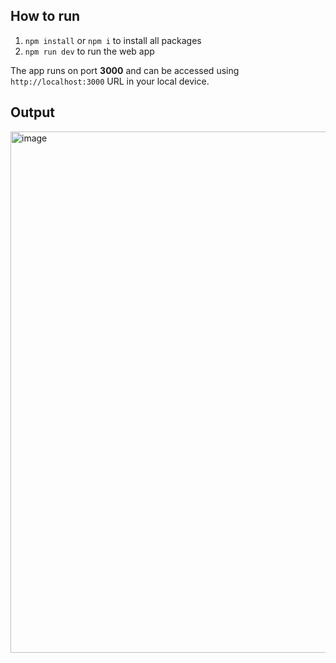 ## How to run

1. `npm install` or `npm i` to install all packages
2. `npm run dev` to run the web app

The app runs on port **3000** and can be accessed using `http://localhost:3000` URL in your local device.

## Output
<img width="1442" height="834" alt="image" src="https://github.com/user-attachments/assets/b4084e0f-bb45-4c70-a53c-aea5ec4b5c79" />
